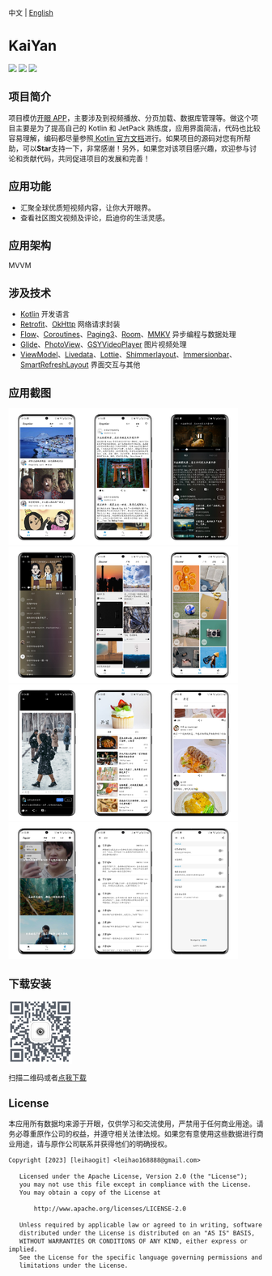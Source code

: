 中文 | [English](README-en.md)

# KaiYan
[![](https://img.shields.io/badge/License-Apache%202.0-1d7fbf.svg?style=flat)][20]
[![](https://img.shields.io/badge/API-26%2B-52c82d.svg?style=flat)][21]
[![](https://img.shields.io/badge/GitHub-leihaogit-5674dd.svg?style=flat?style=flat-square&logo=GitHub)][22]

## 项目简介
项目模仿[开眼 APP][18]，主要涉及到视频播放、分页加载、数据库管理等。做这个项目主要是为了提高自己的 Kotlin 和 JetPack 熟练度，应用界面简洁，代码也比较容易理解，编码都尽量参照[ Kotlin 官方文档][1]进行。如果项目的源码对您有所帮助，可以**Star**支持一下，非常感谢！另外，如果您对该项目感兴趣，欢迎参与讨论和贡献代码，共同促进项目的发展和完善！

## 应用功能
- 汇聚全球优质短视频内容，让你大开眼界。
- 查看社区图文视频及评论，启迪你的生活灵感。

## 应用架构
MVVM

## 涉及技术
- [Kotlin][1] 开发语言
- [Retrofit][2]、[OkHttp][3] 网络请求封装
- [Flow][4]、[Coroutines][5]、[Paging3][6]、[Room][7]、[MMKV][8] 异步编程与数据处理
- [Glide][9]、[PhotoView][10]、[GSYVideoPlayer][11] 图片视频处理
- [ViewModel][12]、[Livedata][13]、[Lottie][14]、[Shimmerlayout][15]、[Immersionbar][16]、[SmartRefreshLayout][17] 界面交互与其他

## 应用截图
<img src="assets/1.png" width="30%"/><img src="assets/2.png" width="30%"/><img src="assets/3.png" width="30%"/>
<img src="assets/4.png" width="30%"/><img src="assets/5.png" width="30%"/><img src="assets/6.png" width="30%"/>
<img src="assets/7.png" width="30%"/><img src="assets/8.png" width="30%"/><img src="assets/9.png" width="30%"/>
<img src="assets/10.png" width="30%"/><img src="assets/11.png" width="30%"/><img src="assets/12.png" width="30%"/>

## 下载安装
<img src="assets/halkaiyan.png" width="25%"/>

扫描二维码或者[点我下载][19]

## License
本应用所有数据均来源于开眼，仅供学习和交流使用，严禁用于任何商业用途。请务必尊重原作公司的权益，并遵守相关法律法规。如果您有意使用这些数据进行商业用途，请与原作公司联系并获得他们的明确授权。
```
Copyright [2023] [leihaogit] <leihao168888@gmail.com>

   Licensed under the Apache License, Version 2.0 (the "License");
   you may not use this file except in compliance with the License.
   You may obtain a copy of the License at

       http://www.apache.org/licenses/LICENSE-2.0

   Unless required by applicable law or agreed to in writing, software
   distributed under the License is distributed on an "AS IS" BASIS,
   WITHOUT WARRANTIES OR CONDITIONS OF ANY KIND, either express or implied.
   See the License for the specific language governing permissions and
   limitations under the License.
```

[1]:https://www.kotlincn.net
[2]:https://github.com/square/retrofit
[3]:https://github.com/square/okhttp
[4]:https://developer.android.google.cn/reference/androidx/constraintlayout/core/widgets/Flow?hl=en
[5]:https://github.com/Kotlin/kotlinx.coroutines
[6]:https://developer.android.google.cn/topic/libraries/architecture/paging/v3-overview
[7]:https://developer.android.google.cn/jetpack/androidx/releases/room?hl=en
[8]:https://github.com/Tencent/MMKV
[9]:https://github.com/bumptech/glide
[10]:https://github.com/Baseflow/PhotoView
[11]:https://github.com/CarGuo/GSYVideoPlayer
[12]:https://developer.android.google.cn/topic/libraries/architecture/viewmodel?hl=en
[13]:https://developer.android.google.cn/topic/libraries/architecture/livedata?hl=en
[14]:https://github.com/airbnb/lottie-android
[15]:https://github.com/team-supercharge/ShimmerLayout
[16]:https://github.com/gyf-dev/ImmersionBar
[17]:https://github.com/scwang90/SmartRefreshLayout
[18]:https://home.eyepetizer.net/
[19]:https://www.pgyer.com/halkaiyan
[20]:https://opensource.org/licenses/Apache-2.0
[21]:https://android-arsenal.com/api?level=26
[22]:https://github.com/leihaogit